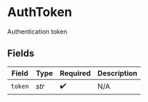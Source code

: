 # AuthToken

Authentication token


## Fields

| Field              | Type               | Required           | Description        |
| ------------------ | ------------------ | ------------------ | ------------------ |
| `token`            | *str*              | :heavy_check_mark: | N/A                |